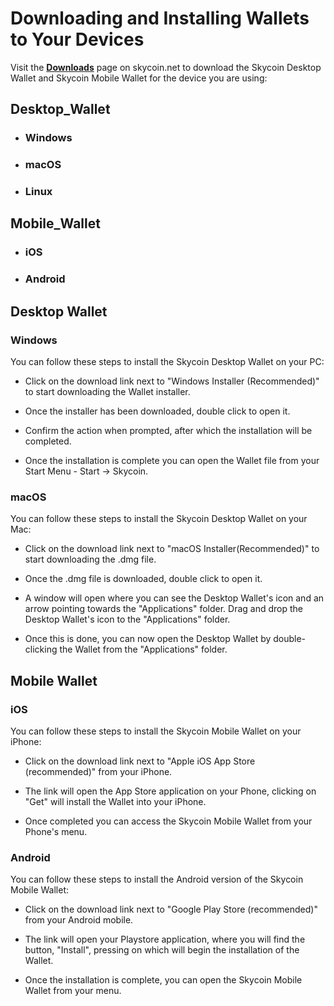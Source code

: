 # Downloading and Installing Wallets to Your Devices

Visit the **[Downloads](https://www.skycoin.net/downloads/)** page on skycoin.net to download the Skycoin Desktop Wallet and Skycoin Mobile Wallet for the device you are using:

## Desktop_Wallet

* ### Windows
* ### macOS
* ### Linux

## Mobile_Wallet

* ### iOS
* ### Android

## Desktop Wallet

### Windows

You can follow these steps to install the Skycoin Desktop Wallet on your PC:

* Click on the download link next to "Windows Installer (Recommended)" to start downloading the Wallet installer.

* Once the installer has been downloaded, double click to open it.

* Confirm the action when prompted, after which the installation will be completed.

* Once the installation is complete you can open the Wallet file from your Start Menu - Start -> Skycoin.

### macOS

You can follow these steps to install the Skycoin Desktop Wallet on your Mac:

* Click on the download link next to "macOS Installer(Recommended)" to start downloading the .dmg file.

* Once the .dmg file is downloaded, double click to open it.

* A window will open where you can see the Desktop Wallet's icon and an arrow pointing towards the "Applications" folder. Drag and drop the Desktop Wallet's icon to the "Applications" folder.

* Once this is done, you can now open the Desktop Wallet by double-clicking the Wallet from the "Applications" folder.

## Mobile Wallet

### iOS

You can follow these steps to install the Skycoin Mobile Wallet on your iPhone:

* Click on the download link next to "Apple iOS App Store (recommended)" from your iPhone.

* The link will open the App Store application on your Phone, clicking on "Get" will install the Wallet into your iPhone.

* Once completed you can access the Skycoin Mobile Wallet from your Phone's menu.

### Android

You can follow these steps to install the Android version of the Skycoin Mobile Wallet:

* Click on the download link next to "Google Play Store (recommended)" from your Android mobile.

* The link will open your Playstore application, where you will find the button, "Install", pressing on which will begin the installation of the Wallet.

* Once the installation is complete, you can open the Skycoin Mobile Wallet from your menu.
